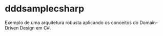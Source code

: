 # dddsamplecsharp
Exemplo de uma arquitetura robusta aplicando os conceitos do Domain-Driven Design em C#.
